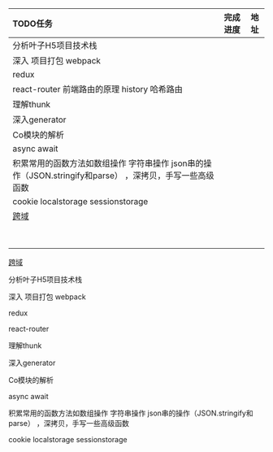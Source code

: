 | TODO任务                                                     | 完成进度 | 地址 |
| :----------------------------------------------------------- | -------- | ---- |
| 分析叶子H5项目技术栈                                         |          | []() |
| 深入 项目打包 webpack                                        |          |      |
| redux                                                        |          |      |
| react-router 前端路由的原理 history 哈希路由                 |          |      |
| 理解thunk                                                    |          |      |
| 深入generator                                                |          |      |
| Co模块的解析                                                 |          |      |
| async await                                                  |          |      |
| 积累常用的函数方法如数组操作 字符串操作 json串的操作（JSON.stringify和parse） ，深拷贝，手写一些高级函数 |          |      |
| cookie localstorage sessionstorage                           |          |      |
| [跨域](./跨域.md)                                            |          |      |
|                                                              |          |      |
|                                                              |          |      |
|                                                              |          |      |
|                                                              |          |      |
|                                                              |          |      |
|                                                              |          |      |
|                                                              |          |      |
|                                                              |          |      |



[跨域](./跨域.md)



分析叶子H5项目技术栈

深入 项目打包 webpack

redux

react-router

理解thunk

深入generator 

Co模块的解析

async await 

积累常用的函数方法如数组操作 字符串操作 json串的操作（JSON.stringify和parse） ，深拷贝，手写一些高级函数



cookie localstorage sessionstorage

